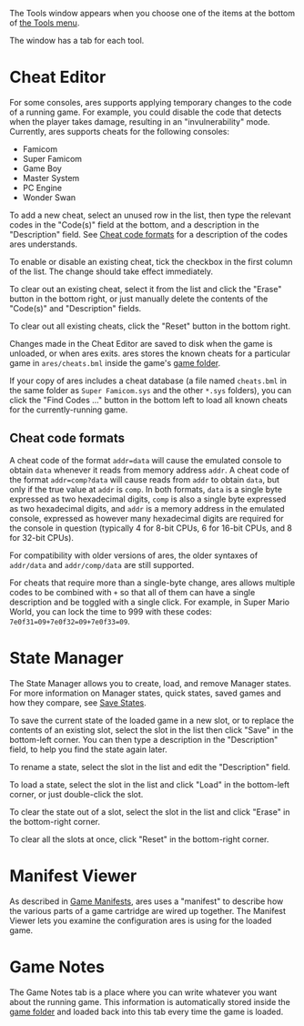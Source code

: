 The Tools window
appears when you choose
one of the items at the bottom of
[the Tools menu](ares.md#the-tools-menu).

The window has a tab for each tool.

Cheat Editor
============

For some consoles,
ares supports applying temporary changes to the code of a running game.
For example,
you could disable the code that detects when the player takes damage,
resulting in an "invulnerability" mode.
Currently,
ares supports cheats for the following consoles:

  - Famicom
  - Super Famicom
  - Game Boy
  - Master System
  - PC Engine
  - Wonder Swan

To add a new cheat,
select an unused row in the list,
then type the relevant codes in the "Code(s)" field at the bottom,
and a description in the "Description" field.
See [Cheat code formats](#cheat-code-formats)
for a description of the codes ares understands.

To enable or disable an existing cheat,
tick the checkbox in the first column of the list.
The change should take effect immediately.

To clear out an existing cheat,
select it from the list
and click the "Erase" button in the bottom right,
or just manually delete
the contents of the "Code(s)" and "Description" fields.

To clear out all existing cheats,
click the "Reset" button in the bottom right.

Changes made in the Cheat Editor are saved to disk
when the game is unloaded,
or when ares exits.
ares stores the known cheats for a particular game
in `ares/cheats.bml`
inside the game's [game folder](../concepts/game-folders.md).

If your copy of ares includes a cheat database
(a file named `cheats.bml`
in the same folder as `Super Famicom.sys`
and the other `*.sys` folders),
you can click the "Find Codes ..." button in the bottom left
to load all known cheats for the currently-running game.

Cheat code formats
------------------

A cheat code of the format `addr=data`
will cause the emulated console to obtain `data`
whenever it reads from memory address `addr`.
A cheat code of the format `addr=comp?data`
will cause reads from `addr` to obtain `data`,
but only if the true value at `addr` is `comp`.
In both formats,
`data` is a single byte expressed as two hexadecimal digits,
`comp` is also a single byte expressed as two hexadecimal digits,
and `addr` is a memory address in the emulated console,
expressed as however many hexadecimal digits are required
for the console in question
(typically 4 for 8-bit CPUs,
6 for 16-bit CPUs,
and 8 for 32-bit CPUs).

For compatibility with older versions of ares,
the older syntaxes of `addr/data` and `addr/comp/data`
are still supported.

For cheats that require more than a single-byte change,
ares allows multiple codes to be combined with `+`
so that all of them can have a single description
and be toggled with a single click.
For example,
in Super Mario World,
you can lock the time to 999 with these codes:
`7e0f31=09+7e0f32=09+7e0f33=09`.

State Manager
=============

The State Manager allows you to create,
load,
and remove Manager states.
For more information on Manager states,
quick states,
saved games
and how they compare,
see [Save States](../concepts/save-states.md).

To save the current state of the loaded game
in a new slot,
or to replace the contents of an existing slot,
select the slot in the list
then click "Save" in the bottom-left corner.
You can then type a description in the "Description" field,
to help you find the state again later.

To rename a state,
select the slot in the list
and edit the "Description" field.

To load a state,
select the slot in the list
and click "Load" in the bottom-left corner,
or just double-click the slot.

To clear the state out of a slot,
select the slot in the list
and click "Erase" in the bottom-right corner.

To clear all the slots at once,
click "Reset" in the bottom-right corner.

Manifest Viewer
===============

As described in
[Game Manifests](../concepts/manifests.md),
ares uses a "manifest" to
describe how the various parts of a game cartridge
are wired up together.
The Manifest Viewer lets you examine
the configuration ares is using for the loaded game.

Game Notes
==========

The Game Notes tab
is a place where you can write whatever you want
about the running game.
This information is automatically stored inside
the [game folder](../concepts/game-folders.md)
and loaded back into this tab
every time the game is loaded.
